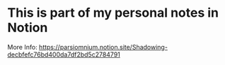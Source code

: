 # This is part of my personal notes in Notion
More Info: https://parsiomnium.notion.site/Shadowing-decbfefc76bd400da7df2bd5c2784791